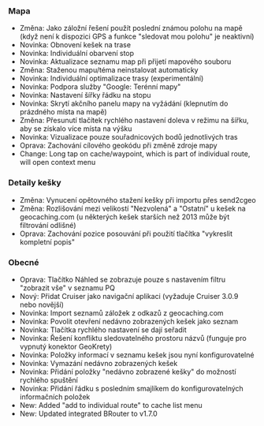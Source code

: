 ### Mapa
- Změna: Jako záložní řešení použít poslední známou polohu na mapě (když není k dispozici GPS a funkce "sledovat mou polohu" je neaktivní)
- Novinka: Obnovení kešek na trase
- Novinka: Individuální obarvení stop
- Novinka: Aktualizace seznamu map při přijetí mapového souboru
- Změna: Staženou mapu/téma neinstalovat automaticky
- Novinka: Individuální optimalizace trasy (experimentální)
- Novinka: Podpora služby "Google: Terénní mapy"
- Novinka: Nastavení šířky řádku na stopu
- Novinka: Skrytí akčního panelu mapy na vyžádání (klepnutím do prázdného místa na mapě)
- Změna: Přesunutí tlačítek rychlého nastavení doleva v režimu na šířku, aby se získalo více místa na výšku
- Novinka: Vizualizace pouze souřadnicových bodů jednotlivých tras
- Oprava: Zachování cílového geokódu při změně zdroje mapy
- Change: Long tap on cache/waypoint, which is part of individual route, will open context menu

### Detaily kešky
- Změna: Vynucení opětovného stažení kešky při importu přes send2cgeo
- Změna: Rozlišování mezi velikostí "Nezvolená" a "Ostatní" u kešek na geocaching.com (u některých kešek starších než 2013 může být filtrování odlišné)
- Oprava: Zachování pozice posouvání při použití tlačítka "vykreslit kompletní popis"

### Obecné
- Oprava: Tlačítko Náhled se zobrazuje pouze s nastavením filtru "zobrazit vše" v seznamu PQ
- Nový: Přidat Cruiser jako navigační aplikaci (vyžaduje Cruiser 3.0.9 nebo novější)
- Novinka: Import seznamů záložek z odkazů z geocaching.com
- Novinka: Povolit otevření nedávno zobrazených kešek jako seznam
- Novinka: Tlačítka rychlého nastavení se dají seřadit
- Novinka: Řešení konfliktu sledovatelného prostoru názvů (funguje pro vypnutý konektor GeoKrety)
- Novinka: Položky informací v seznamu kešek jsou nyní konfigurovatelné
- Novinka: Vymazání nedávno zobrazených kešek
- Novinka: Přidání položky "nedávno zobrazené kešky" do možností rychlého spuštění
- Novinka: Přidání řádku s posledním smajlíkem do konfigurovatelných informačních položek
- New: Added "add to individual route" to cache list menu
- New: Updated integrated BRouter to v1.7.0
